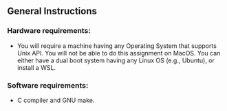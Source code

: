 ## General Instructions

### Hardware requirements:
- You will require a machine having any Operating System that supports Unix API. You will not be able to do this assignment on MacOS. You can either have a dual boot system having any Linux OS (e.g., Ubuntu), or install a WSL.

### Software requirements:
- C compiler and GNU make.
